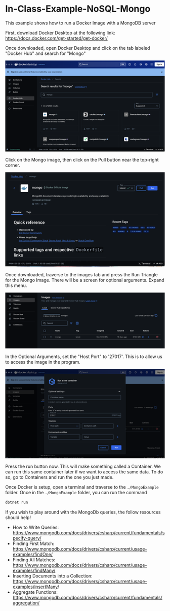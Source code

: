 # In-Class-Example-NoSQL-Mongo

This example shows how to run a Docker Image with a MongoDB server

First, download Docker Desktop at the following link: https://docs.docker.com/get-started/get-docker/

Once downloaded, open Docker Desktop and click on the tab labeled "Docker Hub" and search for "Mongo"

![Docker Hub: MongoDB search](./README_Images/Docker_Hub.png)

Click on the Mongo image, then click on the Pull button near the top-right corner.

![Mongo Image download](./README_Images/MongoImage.png)

Once downloaded, traverse to the images tab and press the Run Triangle for the Mongo Image. There will be a screen for optional arguments. Expand this menu.

![Docker Images](./README_Images/DockerImages.png)

In the Optional Arguments, set the "Host Port" to '27017'. This is to allow us to access the image in the program.

![Optional Arguments](./README_Images/MakeContainer.png)

Press the run button now. This will make something called a Container. We can run this same container later if we want to access the same data. To do so, go to Containers and run the one you just made.

Once Docker is setup, open a terminal and traverse to the `./MongoExample` folder. Once in the `./MongoExample` folder, you can run the command
```bash
dotnet run
```

If you wish to play around with the MongoDb queries, the follow resources should help!

- How to Write Queries: https://www.mongodb.com/docs/drivers/csharp/current/fundamentals/specify-query/
- Finding First Match: https://www.mongodb.com/docs/drivers/csharp/current/usage-examples/findOne/
- Finding All Matches: https://www.mongodb.com/docs/drivers/csharp/current/usage-examples/findMany/
- Inserting Documents into a Collection: https://www.mongodb.com/docs/drivers/csharp/current/usage-examples/insertMany/
- Aggregate Functions: https://www.mongodb.com/docs/drivers/csharp/current/fundamentals/aggregation/